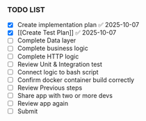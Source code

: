 ### TODO LIST
- [x] Create implementation plan ✅ 2025-10-07
- [x] [[Create Test Plan]] ✅ 2025-10-07
- [ ] Complete Data layer
- [ ] Complete business logic
- [ ] Complete HTTP logic 
- [ ] Review Unit & Integration test 
- [ ] Connect logic to bash script 
- [ ] Confirm docker container build correctly 
- [ ] Review Previous steps 
- [ ] Share app with two or more devs 
- [ ] Review app again 
- [ ] Submit 